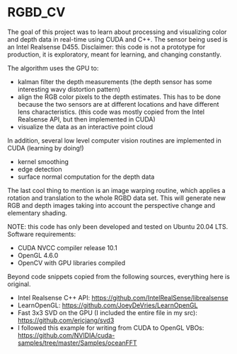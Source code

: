 # RGBD_CV

The goal of this project was to learn about processing and visualizing color and depth data in real-time using CUDA and C++.  The sensor being used is an Intel Realsense D455.  Disclaimer: this code is not a prototype for production, it is exploratory, meant for learning, and changing constantly.  

The algorithm uses the GPU to:
- kalman filter the depth measurements (the depth sensor has some interesting wavy distortion pattern)
- align the RGB color pixels to the depth estimates.  This has to be done because the two sensors are at different locations and have different lens characteristics.  (this code was mostly copied from the Intel Realsense API, but then implemented in CUDA)
- visualize the data as an interactive point cloud 

In addition, several low level computer vision routines are implemented in CUDA (learning by doing!)
- kernel smoothing
-  edge detection
-  surface normal computation for the depth data 

The last cool thing to mention is an image warping routine, which applies a rotation and translation to the whole RGBD data set.  This will generate new RGB and depth images taking into account the perspective change and elementary shading. 

NOTE: this code has only been developed and tested on Ubuntu 20.04 LTS.
Software requirements:
- CUDA NVCC compiler release 10.1
- OpenGL 4.6.0
- OpenCV with GPU libraries compiled

Beyond code snippets copied from the following sources, everything here is original.

- Intel Realsense C++ API: https://github.com/IntelRealSense/librealsense
- LearnOpenGL: https://github.com/JoeyDeVries/LearnOpenGL
- Fast 3x3 SVD on the GPU (I included the entire file in my src): https://github.com/ericjang/svd3
- I followed this example for writing from CUDA to OpenGL VBOs: https://github.com/NVIDIA/cuda-samples/tree/master/Samples/oceanFFT


